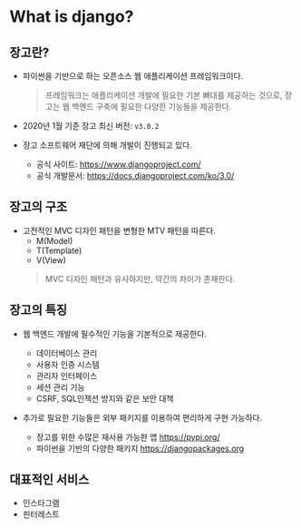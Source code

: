 What is django?
===

장고란?
---

- 파이썬을 기반으로 하는 오픈소스 웹 애플리케이션 프레임워크이다.
  > 프레임워크는 애플리케이션 개발에 필요한 기본 뼈대를 제공하는 것으로, 장고는 웹 백엔드 구축에 필요한 다양한 기능들을 제공한다.

- 2020년 1월 기준 장고 최신 버전: `v3.0.2`
- 장고 소프트웨어 재단에 의해 개발이 진행되고 있다.
  - 공식 사이트: https://www.djangoproject.com/
  - 공식 개발문서: https://docs.djangoproject.com/ko/3.0/

장고의 구조
---

- 고전적인 MVC 디자인 패턴을 변형한 MTV 패턴을 따른다.
  - M(Model)
  - T(Template)
  - V(View)
  > MVC 디자인 패턴과 유사하지만, 약간의 차이가 존재한다.

장고의 특징
---

- 웹 백엔드 개발에 필수적인 기능을 기본적으로 제공한다.
  - 데이터베이스 관리
  - 사용자 인증 시스템
  - 관리자 인터페이스
  - 세션 관리 기능
  - CSRF, SQL인젝션 방지와 같은 보안 대책

- 추가로 필요한 기능들은 외부 패키지를 이용하여 편리하게 구현 가능하다.
  - 장고를 위한 수많은 재사용 가능한 앱
    https://pypi.org/
  - 파이썬을 기반의 다양한 패키지
    https://djangopackages.org

대표적인 서비스
---
- 인스타그램
- 핀터레스트
